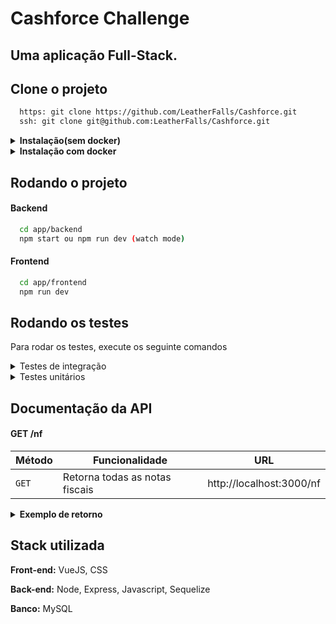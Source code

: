 # Cashforce Challenge
## Uma aplicação Full-Stack.

## Clone o projeto

```bash
  https: git clone https://github.com/LeatherFalls/Cashforce.git
  ssh: git clone git@github.com:LeatherFalls/Cashforce.git
```
<details>
 <summary>
  <strong>Instalação(sem docker)</strong>
 </summary>

 ## OBS: Caso opte por rodar a aplicação sem docker, é preciso mudar o campo "host" do arquivo config.json para "localhost"
 #### Frontend
  ```bash
   cd app/frontend
   npm install
  ```

 #### Backend
  ```bash
   cd app/backend
   npm install
  ```
</details>

<details>
 <summary>
  <strong>Instalação com docker</strong>
 </summary><br>

  ```bash
   cd app/
   docker-compose up
  ```
</details>

## Rodando o projeto

#### Backend

```bash
  cd app/backend
  npm start ou npm run dev (watch mode)
```

#### Frontend

```bash
  cd app/frontend
  npm run dev
```

## Rodando os testes

Para rodar os testes, execute os seguinte comandos

<details>
  <summary>Testes de integração</summary><br>
  
   ```bash
     cd app/backend
     npm run integration:test
   ```
</details>

<details>
  <summary>Testes unitários</summary><br>
  
   ```bash
     cd app/backend
     npm run unit:test
   ```
</details>

## Documentação da API

#### GET /nf
| Método | Funcionalidade                            | URL                        |
| ------ | ----------------------------------------- | -------------------------- |
| `GET`  | Retorna todas as notas fiscais | http://localhost:3000/nf |
<details>
  <summary>
    <strong>Exemplo de retorno</strong>
  </summary><br>
   
   ```json
    [
      {
        "orderNumber": "18153",
        "emissionDate": "2020-10-30T11:00:00-03:00",
        "value": "198450",
        "orderStatusBuyer": "0",
        "buyer": {
            "name": "SACADO 001"
      },
        "provider": {
            "name": "CEDENTE 002"
        }
      },
      ...
    ]
   ```
</details>

## Stack utilizada

**Front-end:** VueJS, CSS

**Back-end:** Node, Express, Javascript, Sequelize

**Banco:** MySQL